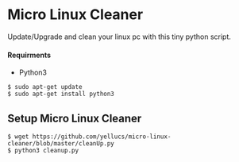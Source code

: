 # Micro Linux Cleaner
 Update/Upgrade and clean your linux pc with this tiny python script.
 
#### Requirments 
   * Python3
```
$ sudo apt-get update
$ sudo apt-get install python3
```

## Setup Micro Linux Cleaner
```
$ wget https://github.com/yellucs/micro-linux-cleaner/blob/master/cleanUp.py
$ python3 cleanup.py 
```
